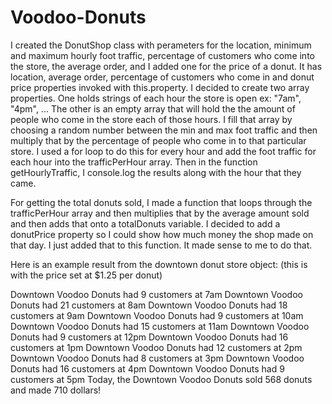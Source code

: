 # Voodoo-Donuts

I created the DonutShop class with perameters for the location, minimum and maximum hourly foot traffic,
percentage of customers who come into the store, the average order, and I added one for the price of a donut. 
It has location, average order, percentage of customers who come in and donut price properties invoked with 
this.property. I decided to create two array properties. One holds strings of each hour the store is open 
ex: "7am", "4pm", ... The other is an empty array that will hold the the amount of people who come in the store each of those hours. 
I fill that array by choosing a random number between the min and max foot traffic and then multiply that by the percentage of people who come in to that particular store. I used a for loop to do this for every hour and add the foot traffic for each hour into the trafficPerHour array. Then in the function getHourlyTraffic, I console.log the results along with the hour that they came.

For getting the total donuts sold, I made a function that loops through the trafficPerHour array and then multiplies that by the average amount sold and then adds that onto a totalDonuts variable. I decided to add a donutPrice property so I could show how much money the shop made on that day. I just added that to this function. It made sense to me to do that. 

Here is an example result from the downtown donut store object: (this is with the price set at $1.25 per donut)

Downtown Voodoo Donuts had 9 customers at 7am
Downtown Voodoo Donuts had 21 customers at 8am
Downtown Voodoo Donuts had 18 customers at 9am
Downtown Voodoo Donuts had 9 customers at 10am
Downtown Voodoo Donuts had 15 customers at 11am
Downtown Voodoo Donuts had 9 customers at 12pm
Downtown Voodoo Donuts had 16 customers at 1pm
Downtown Voodoo Donuts had 12 customers at 2pm
Downtown Voodoo Donuts had 8 customers at 3pm
Downtown Voodoo Donuts had 16 customers at 4pm
Downtown Voodoo Donuts had 9 customers at 5pm
Today, the Downtown Voodoo Donuts sold 568 donuts and made 710 dollars!
